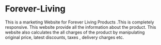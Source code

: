 # Forever-Living
This is a marketing Website for Forever Living Products .This is completely responsive. This website provide all the information about the product. This website also calculates the all charges of the product by manipulating original price, latest discounts, taxes , delivery charges etc.

